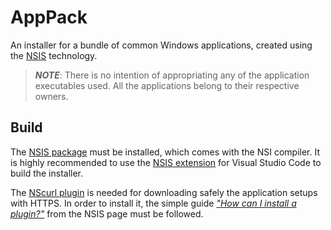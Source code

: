 # AppPack

An installer for a bundle of common Windows applications, created using the
[NSIS](https://nsis.sourceforge.io/Main_Page) technology.

> **_NOTE_**: There is no intention of appropriating any of the application executables
used. All the applications belong to their respective owners.

## Build

The [NSIS package](https://nsis.sourceforge.io/Download) must be installed,
which comes with the NSI compiler. It is highly recommended to use the
[NSIS extension](https://marketplace.visualstudio.com/items?itemName=idleberg.nsis)
for Visual Studio Code to build the installer.

The [NScurl plugin](https://nsis.sourceforge.io/NScurl_plug-in) is needed for downloading
safely the application setups with HTTPS. In order to install it, the simple guide
[*"How can I install a plugin?"*](https://nsis.sourceforge.io/How_can_I_install_a_plugin)
from the NSIS page must be followed.
